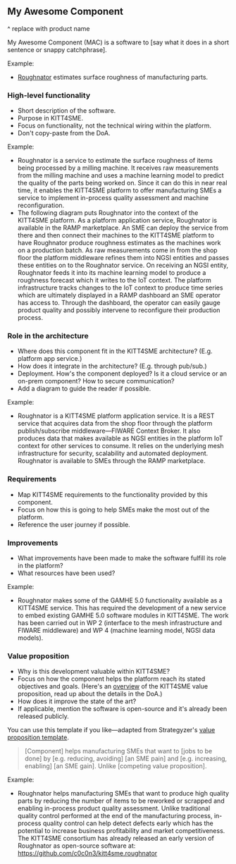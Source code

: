 My Awesome Component
--------------------
^ replace with product name


My Awesome Component (MAC) is a software to [say what it does in a
short sentence or snappy catchphrase].

Example:

* [Roughnator][roughnator] estimates surface roughness of
  manufacturing parts.


### High-level functionality 

* Short description of the software.
* Purpose in KITT4SME.
* Focus on functionality, not the technical wiring within the platform.
* Don't copy-paste from the DoA.

Example:

* Roughnator is a service to estimate the surface roughness of items
  being processed by a milling machine. It receives raw measurements
  from the milling machine and uses a machine learning model to predict
  the quality of the parts being worked on. Since it can do this in
  near real time, it enables the KITT4SME platform to offer manufacturing
  SMEs a service to implement in-process quality assessment and machine
  reconfiguration.
* The following diagram puts Roughnator into the context of the KITT4SME
  platform. As a platform application service, Roughnator is available
  in the RAMP marketplace. An SME can deploy the service from there and
  then connect their machines to the KITT4SME platform to have Roughnator
  produce roughness estimates as the machines work on a production batch.
  As raw measurements come in from the shop floor the platform middleware
  refines them into NGSI entities and passes these entities on to the
  Roughnator service. On receiving an NGSI entity, Roughnator feeds it
  into its machine learning model to produce a roughness forecast which
  it writes to the IoT context. The platform infrastructure tracks changes
  to the IoT context to produce time series which are ultimately displayed
  in a RAMP dashboard an SME operator has access to. Through the dashboard,
  the operator can easily gauge product quality and possibly intervene to
  reconfigure their production process.


### Role in the architecture

* Where does this component fit in the KITT4SME architecture?
  (E.g. platform app service.)
* How does it integrate in the architecture? (E.g. through pub/sub.)
* Deployment. How's the component deployed? Is it a cloud service
  or an on-prem component? How to secure communication?
* Add a diagram to guide the reader if possible.

Example:

* Roughnator is a KITT4SME platform application service. It is a
  REST service that acquires data from the shop floor through the
  platform publish/subscribe middleware—FIWARE Context Broker. It
  also produces data that makes available as NGSI entities in the
  platform IoT context for other services to consume. It relies on
  the underlying mesh infrastructure for security, scalability and
  automated deployment. Roughnator is available to SMEs through the
  RAMP marketplace.


### Requirements

* Map KITT4SME requirements to the functionality provided by this
  component.
* Focus on how this is going to help SMEs make the most out of the
  platform.
* Reference the user journey if possible.


### Improvements

* What improvements have been made to make the software fulfill its
  role in the platform?
* What resources have been used?

Example:

* Roughnator makes some of the GAMHE 5.0 functionality available as
  a KITT4SME service. This has required the development of a new
  service to embed existing GAMHE 5.0 software modules in KITT4SME.
  The work has been carried out in WP 2 (interface to the mesh
  infrastructure and FIWARE middleware) and WP 4 (machine learning
  model, NGSI data models).


### Value proposition

* Why is this development valuable within KITT4SME?
* Focus on how the component helps the platform reach its stated
  objectives and goals. (Here's an [overview][arch.vp] of the KITT4SME
  value proposition, read up about the details in the DoA.)
* How does it improve the state of the art?
* If applicable, mention the software is open-source and it's
  already been released publicly.

You can use this template if you like—adapted from Strategyzer's
[value proposition template][vp.template].

> [Component] helps manufacturing SMEs that want to [jobs to be done]
> by [e.g. reducing, avoiding] [an SME pain]
> and [e.g. increasing, enabling] [an SME gain].
> Unlike [competing value proposition].

Example:

* Roughnator helps manufacturing SMEs that want to produce high quality
  parts by reducing the number of items to be reworked or scrapped and
  enabling in-process product quality assessment. Unlike traditional
  quality control performed at the end of the manufacturing process,
  in-process quality control can help detect defects early which has
  the potential to increase business profitability and market competitiveness.
  The KITT4SME consortium has already released an early version of
  Roughnator as open-source software at:
  https://github.com/c0c0n3/kitt4sme.roughnator




[arch.vp]: https://github.com/c0c0n3/kitt4sme/blob/master/arch/intro/motivation.md
[roughnator]: https://github.com/c0c0n3/kitt4sme.roughnator
[roughnator.dia]: ./roughnator.svg
[vp.template]: https://static1.squarespace.com/static/5abb0c805b409b8d0da49ce5/t/5caecdffe2c483abeaf49a14/1554959871097/Ad+Lib+Value+Template.pdf
